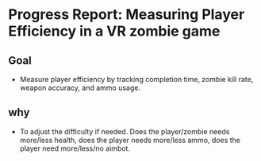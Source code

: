 # Progress Report: Measuring Player Efficiency in a VR zombie game

## Goal
- Measure player efficiency by tracking completion time, zombie kill rate, weapon accuracy, and ammo usage.

## why
- To adjust the difficulty if needed. Does the player/zombie needs more/less health, does the player needs more/less ammo, does the player need more/less/no aimbot.